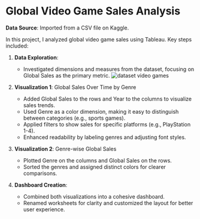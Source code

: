# Global Video Game Sales Analysis #

**Data Source**: Imported from a CSV file on Kaggle.

In this project, I analyzed global video game sales using Tableau. Key steps included:

1. **Data Exploration**:
    - Investigated dimensions and measures from the dataset, focusing on Global Sales as the primary metric.
      ![dataset video games](images/vgsales_1.jpg)

3. **Visualization 1**: Global Sales Over Time by Genre
    - Added Global Sales to the rows and Year to the columns to visualize sales trends.
    - Used Genre as a color dimension, making it easy to distinguish between categories (e.g., sports games).
    - Applied filters to show sales for specific platforms (e.g., PlayStation 1-4).
    - Enhanced readability by labeling genres and adjusting font styles.

4. **Visualization 2**: Genre-wise Global Sales
    - Plotted Genre on the columns and Global Sales on the rows.
    - Sorted the genres and assigned distinct colors for clearer comparisons.

4. **Dashboard Creation**:
    - Combined both visualizations into a cohesive dashboard.
    - Renamed worksheets for clarity and customized the layout for better user experience.
